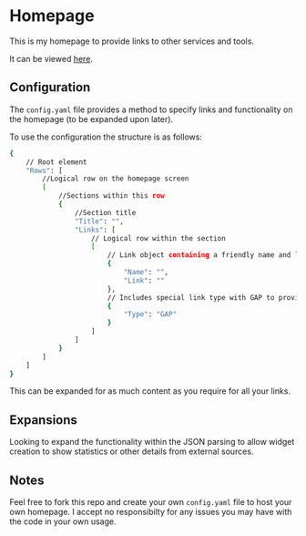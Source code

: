 # Homepage
This is my homepage to provide links to other services and tools.

It can be viewed [here](https://nathan-duckett.github.io/Homepage).

## Configuration
The `config.yaml` file provides a method to specify links and functionality on the homepage (to be expanded upon later).

To use the configuration the structure is as follows:
```sh
{
    // Root element
    "Rows": [
        //Logical row on the homepage screen
        [
            //Sections within this row
            {
                //Section title
                "Title": "",
                "Links": [
                    // Logical row within the section
                    [
                        // Link object containing a friendly name and link address
                        {
                            "Name": "",
                            "Link": ""
                        },
                        // Includes special link type with GAP to provide separation
                        {
                            "Type": "GAP"
                        }
                    ]
                ]
            }
        ]
    ]
}
```

This can be expanded for as much content as you require for all your links.

## Expansions
Looking to expand the functionality within the JSON parsing to allow widget creation to show statistics or other details from external sources.

## Notes
Feel free to fork this repo and create your own `config.yaml` file to host your own homepage. I accept no responsibilty for any issues you may have with the code in your own usage.
